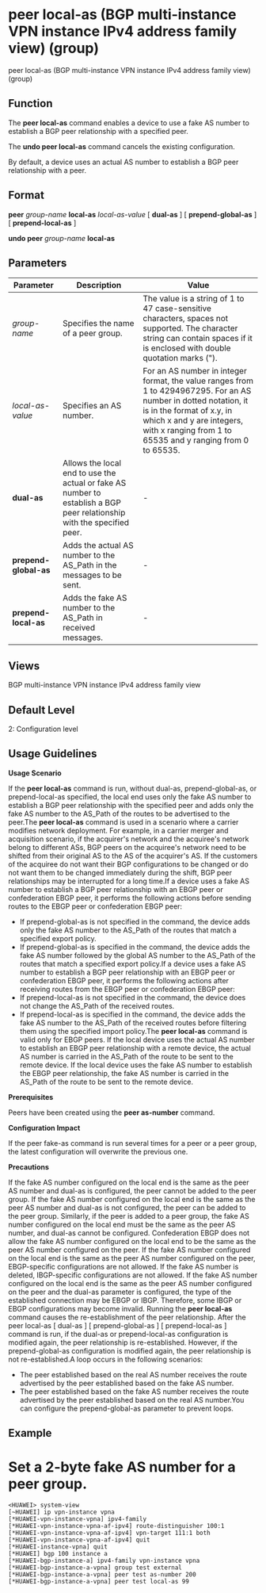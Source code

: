 peer local-as (BGP multi-instance VPN instance IPv4 address family view) (group)
================================================================================

peer local-as (BGP multi-instance VPN instance IPv4 address family view) (group)

Function
--------



The **peer local-as** command enables a device to use a fake AS number to establish a BGP peer relationship with a specified peer.

The **undo peer local-as** command cancels the existing configuration.



By default, a device uses an actual AS number to establish a BGP peer relationship with a peer.


Format
------

**peer** *group-name* **local-as** *local-as-value* [ **dual-as** ] [ **prepend-global-as** ] [ **prepend-local-as** ]

**undo peer** *group-name* **local-as**


Parameters
----------

| Parameter | Description | Value |
| --- | --- | --- |
| *group-name* | Specifies the name of a peer group. | The value is a string of 1 to 47 case-sensitive characters, spaces not supported. The character string can contain spaces if it is enclosed with double quotation marks ("). |
| *local-as-value* | Specifies an AS number. | For an AS number in integer format, the value ranges from 1 to 4294967295.  For an AS number in dotted notation, it is in the format of x.y, in which x and y are integers, with x ranging from 1 to 65535 and y ranging from 0 to 65535. |
| **dual-as** | Allows the local end to use the actual or fake AS number to establish a BGP peer relationship with the specified peer. | - |
| **prepend-global-as** | Adds the actual AS number to the AS\_Path in the messages to be sent. | - |
| **prepend-local-as** | Adds the fake AS number to the AS\_Path in received messages. | - |



Views
-----

BGP multi-instance VPN instance IPv4 address family view


Default Level
-------------

2: Configuration level


Usage Guidelines
----------------

**Usage Scenario**

If the **peer local-as** command is run, without dual-as, prepend-global-as, or prepend-local-as specified, the local end uses only the fake AS number to establish a BGP peer relationship with the specified peer and adds only the fake AS number to the AS\_Path of the routes to be advertised to the peer.The **peer local-as** command is used in a scenario where a carrier modifies network deployment. For example, in a carrier merger and acquisition scenario, if the acquirer's network and the acquiree's network belong to different ASs, BGP peers on the acquiree's network need to be shifted from their original AS to the AS of the acquirer's AS. If the customers of the acquiree do not want their BGP configurations to be changed or do not want them to be changed immediately during the shift, BGP peer relationships may be interrupted for a long time.If a device uses a fake AS number to establish a BGP peer relationship with an EBGP peer or confederation EBGP peer, it performs the following actions before sending routes to the EBGP peer or confederation EBGP peer:

* If prepend-global-as is not specified in the command, the device adds only the fake AS number to the AS\_Path of the routes that match a specified export policy.
* If prepend-global-as is specified in the command, the device adds the fake AS number followed by the global AS number to the AS\_Path of the routes that match a specified export policy.If a device uses a fake AS number to establish a BGP peer relationship with an EBGP peer or confederation EBGP peer, it performs the following actions after receiving routes from the EBGP peer or confederation EBGP peer:
* If prepend-local-as is not specified in the command, the device does not change the AS\_Path of the received routes.
* If prepend-local-as is specified in the command, the device adds the fake AS number to the AS\_Path of the received routes before filtering them using the specified import policy.The **peer local-as** command is valid only for EBGP peers. If the local device uses the actual AS number to establish an EBGP peer relationship with a remote device, the actual AS number is carried in the AS\_Path of the route to be sent to the remote device. If the local device uses the fake AS number to establish the EBGP peer relationship, the fake AS number is carried in the AS\_Path of the route to be sent to the remote device.

**Prerequisites**



Peers have been created using the **peer as-number** command.



**Configuration Impact**



If the peer fake-as command is run several times for a peer or a peer group, the latest configuration will overwrite the previous one.



**Precautions**

If the fake AS number configured on the local end is the same as the peer AS number and dual-as is configured, the peer cannot be added to the peer group. If the fake AS number configured on the local end is the same as the peer AS number and dual-as is not configured, the peer can be added to the peer group. Similarly, if the peer is added to a peer group, the fake AS number configured on the local end must be the same as the peer AS number, and dual-as cannot be configured. Confederation EBGP does not allow the fake AS number configured on the local end to be the same as the peer AS number configured on the peer. If the fake AS number configured on the local end is the same as the peer AS number configured on the peer, EBGP-specific configurations are not allowed. If the fake AS number is deleted, IBGP-specific configurations are not allowed. If the fake AS number configured on the local end is the same as the peer AS number configured on the peer and the dual-as parameter is configured, the type of the established connection may be EBGP or IBGP. Therefore, some IBGP or EBGP configurations may become invalid. Running the **peer local-as** command causes the re-establishment of the peer relationship. After the peer local-as [ dual-as ] [ prepend-global-as ] [ prepend-local-as ] command is run, if the dual-as or prepend-local-as configuration is modified again, the peer relationship is re-established. However, if the prepend-global-as configuration is modified again, the peer relationship is not re-established.A loop occurs in the following scenarios:

* The peer established based on the real AS number receives the route advertised by the peer established based on the fake AS number.
* The peer established based on the fake AS number receives the route advertised by the peer established based on the real AS number.You can configure the prepend-global-as parameter to prevent loops.


Example
-------

# Set a 2-byte fake AS number for a peer group.
```
<HUAWEI> system-view
[~HUAWEI] ip vpn-instance vpna
[*HUAWEI-vpn-instance-vpna] ipv4-family
[*HUAWEI-vpn-instance-vpna-af-ipv4] route-distinguisher 100:1
[*HUAWEI-vpn-instance-vpna-af-ipv4] vpn-target 111:1 both
[*HUAWEI-vpn-instance-vpna-af-ipv4] quit
[*HUAWEI-instance-vpna] quit
[*HUAWEI] bgp 100 instance a
[*HUAWEI-bgp-instance-a] ipv4-family vpn-instance vpna
[*HUAWEI-bgp-instance-a-vpna] group test external
[*HUAWEI-bgp-instance-a-vpna] peer test as-number 200
[*HUAWEI-bgp-instance-a-vpna] peer test local-as 99

```